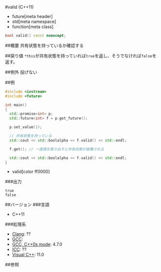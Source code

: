 #valid (C++11)
* future[meta header]
* std[meta namespace]
* function[meta class]

```cpp
bool valid() const noexcept;
```

##概要
共有状態を持っているか確認する


##戻り値
`*this`が共有状態を持っていれば`true`を返し、そうでなければ`false`を返す。


##例外
投げない


##例
```cpp
#include <iostream>
#include <future>

int main()
{
  std::promise<int> p;
  std::future<int> f = p.get_future();

  p.set_value(1);

  // 共有状態を持っている
  std::cout << std::boolalpha << f.valid() << std::endl;

  f.get(); // 一度値を取り出すと共有状態が破棄される

  std::cout << std::boolalpha << f.valid() << std::endl;
}
```
* valid[color ff0000]

###出力
```
true
false
```

##バージョン
###言語
- C++11

###処理系
- [Clang](/implementation.md#clang): ??
- [GCC](/implementation.md#gcc): 
- [GCC, C++0x mode](/implementation.md#gcc): 4.7.0
- [ICC](/implementation.md#icc): ??
- [Visual C++](/implementation.md#visual_cpp): 11.0


##参照


